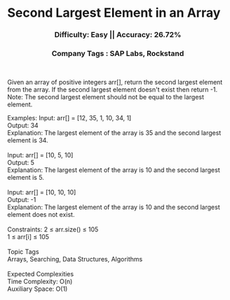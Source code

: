 <h1>Second Largest Element in an Array</h1>
<h3 align="center">Difficulty: Easy || Accuracy: 26.72%</h3>
<h3 align="center">Company Tags : SAP Labs, Rockstand</h3>
<br>
<p>Given an array of positive integers arr[], return the second largest element from the array. If the second largest element doesn't exist then return -1.
<br>Note: The second largest element should not be equal to the largest element.</p>

Examples:
Input: arr[] = [12, 35, 1, 10, 34, 1]<br>
Output: 34<br>
Explanation: The largest element of the array is 35 and the second largest element is 34.
<br><br>
Input: arr[] = [10, 5, 10]<br>
Output: 5<br>
Explanation: The largest element of the array is 10 and the second largest element is 5.
<br><br>
Input: arr[] = [10, 10, 10]<br>
Output: -1<br>
Explanation: The largest element of the array is 10 and the second largest element does not exist.
<br><br>
Constraints:
2 ≤ arr.size() ≤ 105<br>
1 ≤ arr[i] ≤ 105
<br><br>
Topic Tags<br>
Arrays, Searching, Data Structures, Algorithms
<br><br>
Expected Complexities<br>
Time Complexity: O(n)<br>
Auxiliary Space: O(1)
